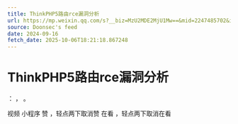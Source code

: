 ```yaml
---
title: ThinkPHP5路由rce漏洞分析
url: https://mp.weixin.qq.com/s?__biz=MzU2MDE2MjU1Mw==&mid=2247485702&idx=1&sn=3f9ff14b98a25f19e2f62cf6e6691201
source: Doonsec's feed
date: 2024-09-16
fetch_date: 2025-10-06T18:21:18.867248
---
```


# ThinkPHP5路由rce漏洞分析

：
，
。

视频
小程序
赞
，轻点两下取消赞
在看
，轻点两下取消在看